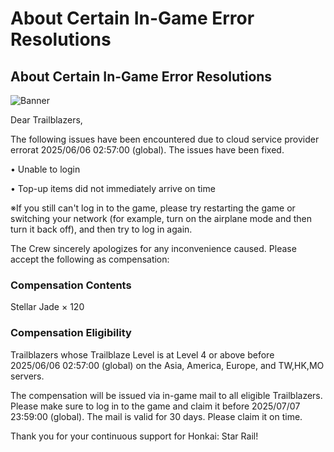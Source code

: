 # About Certain In-Game Error Resolutions
## About Certain In-Game Error Resolutions
![Banner](https://sdk.hoyoverse.com/upload/ann/2025/06/06/0449e268de250c8c403b64d54132860c_4623402155806974961.png)

Dear Trailblazers,

The following issues have been encountered due to cloud service provider errorat 2025/06/06 02:57:00 (global). The issues have been fixed.

• Unable to login

• Top-up items did not immediately arrive on time

※If you still can't log in to the game, please try restarting the game or switching your network (for example, turn on the airplane mode and then turn it back off), and then try to log in again.

The Crew sincerely apologizes for any inconvenience caused. Please accept the following as compensation:

### Compensation Contents

Stellar Jade × 120

### Compensation Eligibility

Trailblazers whose Trailblaze Level is at Level 4 or above before 2025/06/06 02:57:00 (global) on the Asia, America, Europe, and TW,HK,MO servers.

The compensation will be issued via in-game mail to all eligible Trailblazers. Please make sure to log in to the game and claim it before 2025/07/07 23:59:00 (global). The mail is valid for 30 days. Please claim it on time.

Thank you for your continuous support for Honkai: Star Rail!
